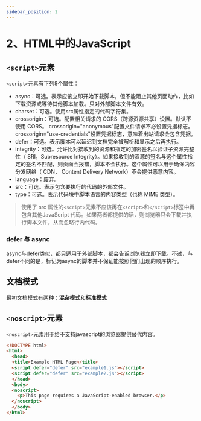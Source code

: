 ```yaml
---
sidebar_position: 2
---
```


# 2、HTML中的JavaScript

## `<script>`元素

`<script>`元素有下列8个属性：
- async：可选。表示应该立即开始下载脚本，但不能阻止其他页面动作，比如下载资源或等待其他脚本加载。只对外部脚本文件有效。
- charset：可选。使用src属性指定的代码字符集。
- crossorigin：可选。配置相关请求的 CORS（跨源资源共享）设置。默认不使用 CORS。 crossorigin="anonymous"配置文件请求不必设置凭据标志。 crossorigin="use-credentials"设置凭据标志，意味着出站请求会包含凭据。
- defer：可选。表示脚本可以延迟到文档完全被解析和显示之后再执行。
- integrity：可选。允许比对接收到的资源和指定的加密签名以验证子资源完整性（ SRI，Subresource Integrity）。如果接收到的资源的签名与这个属性指定的签名不匹配，则页面会报错，脚本不会执行。这个属性可以用于确保内容分发网络（ CDN， Content Delivery Network）不会提供恶意内容。
- language：废弃。
- src：可选。表示包含要执行的代码的外部文件。
- type：可选。表示代码块中脚本语言的内容类型（也称 MIME 类型）。

> 使用了 src 属性的`<script>`元素不应该再在`<script>`和`</script>`标签中再包含其他JavaScript 代码。如果两者都提供的话，则浏览器只会下载并执行脚本文件，从而忽略行内代码。

### defer 与 async

async与defer类似，都只适用于外部脚本，都会告诉浏览器立即下载。不过，与defer不同的是，标记为async的脚本并不保证能按照他们出现的顺序执行。

## 文档模式

最初文档模式有两种：**混杂模式**和**标准模式**

## `<noscript>`元素

`<noscript>`元素用于给不支持javascript的浏览器提供替代内容。

```html
<!DOCTYPE html>
<html>
  <head>
  <title>Example HTML Page</title>
  <script defer="defer" src="example1.js"></script>
  <script defer="defer" src="example2.js"></script>
  </head>
  <body>
  <noscript>
    <p>This page requires a JavaScript-enabled browser.</p>
  </noscript>
  </body>
</html>

```